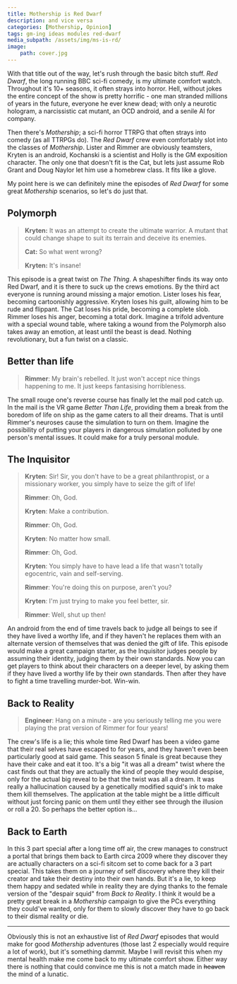```yaml
---
title: Mothership is Red Dwarf
description: and vice versa
categories: [Mothership, Opinion]
tags: gm-ing ideas modules red-dwarf
media_subpath: /assets/img/ms-is-rd/
image:
    path: cover.jpg
---
```


With that title out of the way, let's rush through the basic bitch stuff. *Red Dwarf*, the long running BBC sci-fi comedy, is my ultimate comfort watch. Throughout it's 10+ seasons, it often strays into horror. Hell, without jokes the entire concept of the show is pretty horrific - one man stranded millions of years in the future, everyone he ever knew dead; with only a neurotic hologram, a narcissistic cat mutant, an OCD android, and a senile AI for company.

Then there's *Mothership*; a sci-fi horror TTRPG that often strays into comedy (as all TTRPGs do). The *Red Dwarf* crew even comfortably slot into the classes of *Mothership*. Lister and Rimmer are obviously teamsters, Kryten is an android, Kochanski is a scientist and Holly is the GM exposition character. The only one that doesn't fit is the Cat, but lets just assume Rob Grant and Doug Naylor let him use a homebrew class. It fits like a glove. 

My point here is we can definitely mine the episodes of *Red Dwarf* for some great *Mothership* scenarios, so let's do just that.

## Polymorph

> **Kryten:** It was an attempt to create the ultimate warrior. A mutant that could change shape to suit its terrain and deceive its enemies.
> 
> **Cat:** So what went wrong?
> 
> **Kryten:** It's insane!

This episode is a great twist on *The Thing*. A shapeshifter finds its way onto Red Dwarf, and it is there to suck up the crews emotions. By the third act everyone is running around missing a major emotion. Lister loses his fear, becoming cartoonishly aggressive. Kryten loses his guilt, allowing him to be rude and flippant. The Cat loses his pride, becoming a complete slob. Rimmer loses his anger, becoming a total dork. Imagine a trifold adventure with a special wound table, where taking a wound from the Polymorph also takes away an emotion, at least until the beast is dead. Nothing revolutionary, but a fun twist on a classic.

## Better than life

> **Rimmer**: My brain's rebelled. It just won't accept nice things happening to me. It just keeps fantasising horribleness.

The small rouge one's reverse course has finally let the mail pod catch up. In the mail is the VR game *Better Than Life*, providing them a break from the boredom of life on ship as the game caters to all their dreams. That is until Rimmer's neuroses cause the simulation to turn on them. Imagine the possibility of putting your players in dangerous simulation polluted by one person's mental issues. It could make for a truly personal module.

## The Inquisitor

> **Kryten**: Sir! Sir, you don't have to be a great philanthropist, or a missionary worker, you simply have to seize the gift of life!
> 
> **Rimmer**: Oh, God.
> 
> **Kryten**: Make a contribution.
> 
> **Rimmer**: Oh, God.
> 
> **Kryten**: No matter how small.
> 
> **Rimmer**: Oh, God.
> 
> **Kryten**: You simply have to have lead a life that wasn't totally egocentric, vain and self-serving.
> 
> **Rimmer**: You're doing this on purpose, aren't you?
> 
> **Kryten**: I'm just trying to make you feel better, sir.
> 
> **Rimmer**: Well, shut up then!

An android from the end of time travels back to judge all beings to see if they have lived a worthy life, and if they haven't he replaces them with an alternate version of themselves that was denied the gift of life. This episode would make a great campaign starter, as the Inquisitor judges people by assuming their identity, judging them by their own standards. Now you can get players to think about their characters on a deeper level, by asking them if they have lived a worthy life by their own standards. Then after they have to fight a time travelling murder-bot. Win-win.

## Back to Reality

> **Engineer**: Hang on a minute - are you seriously telling me you were playing the prat version of Rimmer for four years!

The crew's life is a lie; this whole time Red Dwarf has been a video game that their real selves have escaped to for years, and they haven't even been particularly good at said game. This season 5 finale is great because they have their cake and eat it too. It's a big "it was all a dream" twist where the cast finds out that they are actually the kind of people they would despise, only for the actual big reveal to be that the twist was all a dream. It was really a hallucination caused by a genetically modified squid's ink to make them kill themselves. The application at the table might be a little difficult without just forcing panic on them until they either see through the illusion or roll a 20. So perhaps the better option is...

## Back to Earth

In this 3 part special after a long time off air, the crew manages to construct a portal that brings them back to Earth circa 2009 where they discover they are actually characters on a sci-fi sitcom set to come back for a 3 part special. This takes them on a journey of self discovery where they kill their creator and take their destiny into their own hands. But it's a lie, to keep them happy and sedated while in reality they are dying thanks to the female version of the "despair squid" from *Back to Reality*. I think it would be a pretty great break in a *Mothership* campaign to give the PCs everything they could've wanted, only for them to slowly discover they have to go back to their dismal reality or die.

----

Obviously this is not an exhaustive list of *Red Dwarf* episodes that would make for good *Mothership* adventures (those last 2 especially would require a lot of work), but it's something dammit. Maybe I will revisit this when my mental health make me come back to my ultimate comfort show. Either way there is nothing that could convince me this is not a match made in ~~heaven~~ the mind of a lunatic.